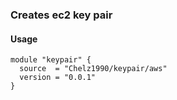 ### Creates ec2 key pair

#### Usage

```
module "keypair" {
  source  = "Chelz1990/keypair/aws"
  version = "0.0.1"
}
```